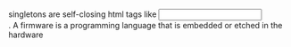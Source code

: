 singletons are self-closing html tags like <input> <br> .
A firmware is a programming language that is embedded or etched in the hardware
